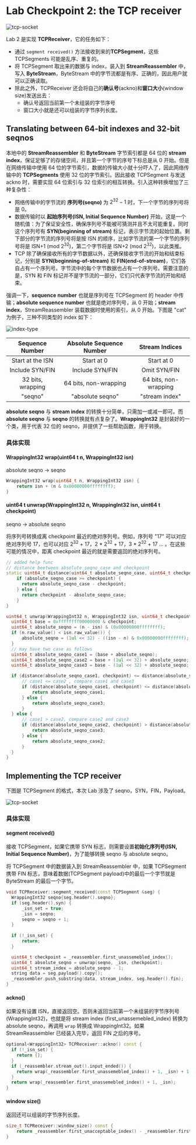 # Lab Checkpoint 2: the TCP receiver

![tcp-socket](./images/tcp-socket.png)

Lab 2 是实现 **TCPReceiver**，它的任务如下：
- 通过 `segment received()` 方法接收到来的**TCPSegment**，这些 TCPSegments 可能是乱序、重复的。
- 将 TCPSegment 取出来的数据与 index，装入到 **StreamReassembler** 中，写入 **ByteStream**，ByteStream 中的字节流都是有序、正确的，因此用户就可以正确读取。
- 除此之外，TCPReceiver 还会将自己的**确认号**(ackno)和**窗口大小**(window size)发送出去：
    - 确认号返回当前第一个未组装的字节序号
    - 窗口大小就是还可以组装的字节序列长度。

## Translating between 64-bit indexes and 32-bit seqnos

本地中的 **StreamReassembler** 和 **ByteStream** 字节索引都是 64 位的 **stream index**，保证足够了的存储空间，并且第一个字节的序号下标总是从 0 开始。但是在网络传输中使用 64 位的字节索引，数据的传输大小就十分吓人了，因此网络传输中的 **TCPSegments** 使用 32 位的字节索引。因此接收 TCPSegment 与发送 ackno 时，需要实现 64 位索引与 32 位索引的相互转换。引入这种转换增加了三种复杂性：
- 网络传输中的字节流的 **序列号(seqno)** 为 $2^{32}-1$ 时，下一个字节的序列号将是 0。
- 数据传输时以 **起始序列号(ISN, Initial Sequence Number)** 开始，这是一个随机值：为了保证安全性，确保序列号不能被可猜测并且不太可能重复。同时这个序列号有 **SYN(beginning of stream)** 标记，表示字节流的起始位置。剩下部分的字节流的序列号将是按 ISN 的顺序，比如字节流的第一个字节的序列号将是 ISN+1 (mod $2^{32}$)，第二个字节将是 ISN+2 (mod $2^{32}$)，以此类推。
- TCP 除了确保接收所有的字节数据以外，还确保接收字节流的开始和结束标记，分别是 **SYN(beginning-of-stream)** 和 **FIN(end-of-stream)**，它们各自占有一个序列号。字节流中的每个字节数据也占有一个序列号。需要注意的是，SYN 和 FIN 标记并不是字节流的一部分，它们只代表字节流的开始和结束。

强调一下，**sequence number** 也就是序列号在 TCPSegment 的 header 中传输；**absolute sequence number** 也就是绝对序列号，从 0 开始；**stream index**，StreamReassembler 装载数据时使用的索引，从 0 开始。下图是 "cat" 为例子，三种不同类型的 index 如下：

![index-type](./images/index-type.png)

| Sequence Number | Absolute Sequence Number | Stream Indices |
| :----: | :----: | :----: |
| Start at the ISN | Start at 0 | Start at 0 |
| Include SYN/FIN | Include SYN/FIN | Omit SYN/FIN |
| 32 bits, wrapping | 64 bits, non-wrapping | 64 bits, non-wrapping |
| "seqno" | "absolute seqno" | "stream index" |

**absolute seqno** 与 **stream index** 的转换十分简单，只需加一或减一即可。而 **absolute seqno** 与 **seqno** 的转换就有点复杂了。**WrappingInt32** 是封装好的一个类，用于代表 32 位的 seqno，并提供了一些帮助函数，用于转换。

### 具体实现

#### WrappingInt32 wrap(uint64 t n, WrappingInt32 isn)

absolute seqno -> seqno

```c++
WrappingInt32 wrap(uint64_t n, WrappingInt32 isn) {
    return isn + (n & 0x00000000ffffffff);
}
```

#### uint64 t unwrap(WrappingInt32 n, WrappingInt32 isn, uint64 t checkpoint)

seqno -> absolute seqno

将序列号转换成离 checkpoint 最近的绝对序列号。例如，序列号 "17" 可以对应绝对序列号 17，也可以对应 $2^{32}$ + 17，2 * $2^{32}$ + 17，3 * $2^{32}$ + 17 ... 。在这些可能的情况中，距离 checkpoint 最近的就是需要返回的绝对序列号。

```c++
// added help func
// distance beetween absolute_seqno_case and checkpoint
static uint64_t distance(uint64_t absolute_seqno_case, uint64_t checkpoint) {
    if (absolute_seqno_case >= checkpoint) {
      return absolute_seqno_case - checkpoint;
    } else {
      return checkpoint - absolute_seqno_case;
    }
}

uint64_t unwrap(WrappingInt32 n, WrappingInt32 isn, uint64_t checkpoint) {
  uint64_t base = 0xffffffff00000000 & checkpoint;
  uint64_t absolute_seqno = (n - isn) & (0x00000000ffffffff);
  if (n.raw_value() < isn.raw_value()) {
      absolute_seqno = (1ul << 32) - ((isn - n) & 0x00000000ffffffff);
  }
  // may have two case as follows
  uint64_t absolute_seqno_case1 = (base + absolute_seqno);
  uint64_t absolute_seqno_case2 = base + (1ul << 32) + absolute_seqno;
  uint64_t absolute_seqno_case3 = base - (1ul << 32) + absolute_seqno;

  if (distance(absolute_seqno_case1, checkpoint) <= distance(absolute_seqno_case2, checkpoint)) {
      // case1 <= case2 , compare case1 and case3
      if (distance(absolute_seqno_case1, checkpoint) <= distance(absolute_seqno_case3, checkpoint)) {
          return absolute_seqno_case1;
      } else {
          return absolute_seqno_case3;
      }
  } else {
      // case1 > case2, compare case2 and case3
      if (distance(absolute_seqno_case2, checkpoint) > distance(absolute_seqno_case3, checkpoint)) {
          return absolute_seqno_case3;
      } else {
          return absolute_seqno_case2;
      }
  }
}
```

## Implementing the TCP receiver

下图是 TCPSegment 的格式，本次 Lab 涉及了 seqno，SYN，FIN，Payload。

![tcp-socket](./images/tcp-segment.png)

### 具体实现

#### segment received()

接收 TCPSegment，如果它携带 SYN 标志，则需要设置**初始化序列号(ISN, Initial Sequence Number)**，为了能够转换 seqno 与 absolute seqno。

将 TCPSegment 中的数据装入到 StreamReassembler 中，如果 TCPSegment 携带 FIN 标志，意味着数据(TCPSegment payload)中的最后一个字节就是 ByteStream 的最后一个字节。

```c++
void TCPReceiver::segment_received(const TCPSegment &seg) {
  WrappingInt32 seqno{seg.header().seqno};
  if (seg.header().syn) {
      _isn_set = true;
      _isn = seqno;
      seqno = seqno + 1;
  }
  
  if (!_isn_set) {
      return;
  }

  uint64_t checkpoint = _reassembler.first_unassemebled_index();
  uint64_t absolute_seqno = unwrap(seqno, _isn, checkpoint);
  uint64_t stream_index = absolute_seqno - 1;
  string data = seg.payload().copy();
  _reassembler.push_substring(data, stream_index, seg.header().fin);
}
```

#### ackno()

如果没有设置 ISN，直接返回空。否则未返回当前第一个未组装的字节序列号(WrappingInt32)，也就是将 stream index (first_unassemebled_index) 转换为 absolute seqno，再调用 `wrap` 转换成 WrappingInt32。如果 StreamReassembler 已经装入完毕，返回 FIN 之后的序号。
```c++
optional<WrappingInt32> TCPReceiver::ackno() const {
  if (!_isn_set) {
    return {};
  }
  if (_reassembler.stream_out().input_ended()) {
    return wrap(_reassembler.first_unassemebled_index() + 1, _isn) + 1;
  }
  return wrap(_reassembler.first_unassemebled_index() + 1, _isn);
}
```

#### window size()

返回还可以组装的字节序列长度。
```c++
size_t TCPReceiver::window_size() const {
    return _reassembler.first_unacceptable_index() - _reassembler.first_unassemebled_index();
}
```